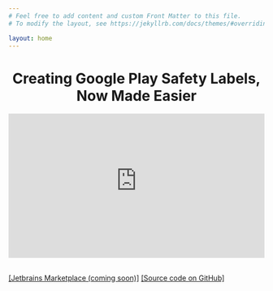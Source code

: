 ```yaml
---
# Feel free to add content and custom Front Matter to this file.
# To modify the layout, see https://jekyllrb.com/docs/themes/#overriding-theme-defaults

layout: home
---
```

<h1 style="text-align: center;">Creating Google Play Safety Labels, Now Made Easier</h1>


<div style="padding-bottom:56.25%; position:relative; display:block; width: 100%">
  <iframe width="100%" height="100%" src="https://www.youtube-nocookie.com/embed/qLw1PuFcmQE"
    frameborder="0" allow="autoplay; encrypted-media" allowfullscreen style="position:absolute; top:0; left: 0">
  </iframe>
</div>

<br>

[[Jetbrains Marketplace (coming soon)]](https://plugins.jetbrains.com/plugin/20141-matcha)
[[Source code on GitHub]](https://github.com/Matcha-IDE/Matcha-IDE)


